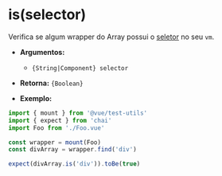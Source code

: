 # is(selector)

Verifica se algum wrapper do Array possui o [seletor](../selectors.md) no seu `vm`.

- **Argumentos:**
  - `{String|Component} selector`

- **Retorna:** `{Boolean}`

- **Exemplo:**

```js
import { mount } from '@vue/test-utils'
import { expect } from 'chai'
import Foo from './Foo.vue'

const wrapper = mount(Foo)
const divArray = wrapper.find('div')

expect(divArray.is('div')).toBe(true)
```

